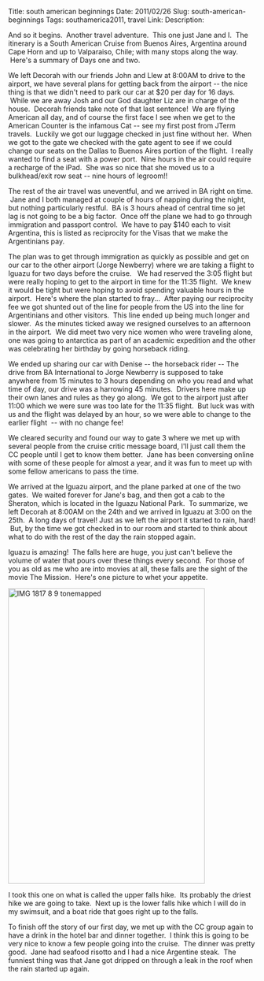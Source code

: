 Title: south american beginnings
Date: 2011/02/26
Slug: south-american-beginnings
Tags: southamerica2011, travel
Link: 
Description: 


<p>And so it begins.  Another travel adventure.  This one just Jane and I.  The itinerary is a South American Cruise from Buenos Aires, Argentina around Cape Horn and up to Valparaiso, Chile; with many stops along the way.  Here's a summary of Days one and two.</p><p>We left Decorah with our friends John and Llew at 8:00AM to drive to the airport, we have several plans for getting back from the airport -- the nice thing is that we didn't need to park our car at $20 per day for 16 days.  While we are away Josh and our God daughter Liz are in charge of the house.  Decorah friends take note of that last sentence!  We are flying American all day, and of course the first face I see when we get to the American Counter is the infamous Cat -- see my first post from JTerm travels.  Luckily we got our luggage checked in just fine without her.  When we got to the gate we checked with the gate agent to see if we could change our seats on the Dallas to Buenos Aires portion of the flight.  I really wanted to find a seat with a power port.  Nine hours in the air could require a recharge of the iPad.  She was so nice that she moved us to a bulkhead/exit row seat -- nine hours of legroom!!</p><p>The rest of the air travel was uneventful, and we arrived in BA right on time.  Jane and I both managed at couple of hours of napping during the night, but nothing particularly restful.  BA is 3 hours ahead of central time so jet lag is not going to be a big factor.  Once off the plane we had to go through immigration and passport control.  We have to pay $140 each to visit Argentina, this is listed as reciprocity for the Visas that we make the Argentinians pay.</p><p>The plan was to get through immigration as quickly as possible and get on our car to the other airport (Jorge Newberry) where we are taking a flight to Iguazu for two days before the cruise.   We had reserved the 3:05 flight but were really hoping to get to the airport in time for the 11:35 flight.  We knew it would be tight but were hoping to avoid spending valuable hours in the airport.  Here's where the plan started to fray...  After paying our reciprocity fee we got shunted out of the line for people from the US into the line for Argentinians and other visitors.  This line ended up being much longer and slower.  As the minutes ticked away we resigned ourselves to an afternoon in the airport.  We did meet two very nice women who were traveling alone, one was going to antarctica as part of an academic expedition and the other was celebrating her birthday by going horseback riding.</p><p>We ended up sharing our car with Denise -- the horseback rider -- The drive from BA International to Jorge Newberry is supposed to take anywhere from 15 minutes to 3 hours depending on who you read and what time of day, our drive was a harrowing 45 minutes.  Drivers here make up their own lanes and rules as they go along.  We got to the airport just after 11:00 which we were sure was too late for the 11:35 flight.  But luck was with us and the flight was delayed by an hour, so we were able to change to the earlier flight  -- with no change fee!</p><p>We cleared security and found our way to gate 3 where we met up with several people from the cruise critic message board, I'll just call them the CC people until I get to know them better.  Jane has been conversing online with some of these people for almost a year, and it was fun to meet up with some fellow americans to pass the time.</p><p>We arrived at the Iguazu airport, and the plane parked at one of the two gates.  We waited forever for Jane's bag, and then got a cab to the Sheraton, which is located in the Iguazu National Park.  To summarize, we left Decorah at 8:00AM on the 24th and we arrived in Iguazu at 3:00 on the 25th.  A long days of travel! Just as we left the airport it started to rain, hard!  But, by the time we got checked in to our room and started to think about what to do with the rest of the day the rain stopped again.</p><p>Iguazu is amazing!  The falls here are huge, you just can't believe the volume of water that pours over these things every second.  For those of you as old as me who are into movies at all, these falls are the sight of the movie The Mission.  Here's one picture to whet your appetite.</p><p><img title="IMG_1817_8_9_tonemapped.jpg" src="http://lh6.ggpht.com/_wISL1SSAaEA/TWjg4GvZGAI/AAAAAAAAAME/U9X7A0KvYc8/IMG_1817_8_9_tonemapped.jpg?imgmax=800" border="0" alt="IMG 1817 8 9 tonemapped" width="400" height="600" /></p><p>I took this one on what is called the upper falls hike.  Its probably the driest hike we are going to take.  Next up is the lower falls hike which I will do in my swimsuit, and a boat ride that goes right up to the falls.</p><p>To finish off the story of our first day, we met up with the CC group again to have a drink in the hotel bar and dinner together.  I think this is going to be very nice to know a few people going into the cruise.  The dinner was pretty good.  Jane had seafood risotto and I had a nice Argentine steak.  The funniest thing was that Jane got dripped on through a leak in the roof when the rain started up again.</p><p> </p><p> </p><div class="blogger-post-footer"><img width='1' height='1' src='https://blogger.googleusercontent.com/tracker/2759017781463016019-512103486512550459?l=blog.bonelakesoftware.com' alt='' /></div>
